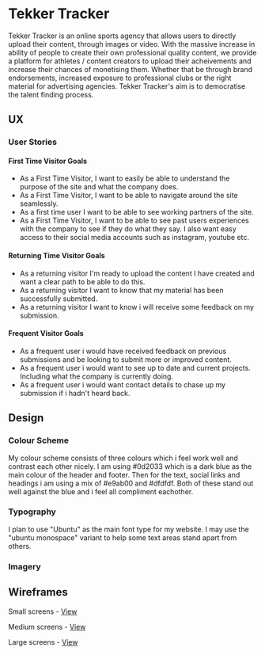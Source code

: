 # Tekker Tracker
Tekker Tracker is an online sports agency that allows users to directly upload their content, through images or video.
With the massive increase in ability of people to create their own professional quality content, we provide a platform for athletes / content creators 
to upload their acheivements and increase their chances of monetising them. Whether that be through brand endorsements, increased exposure to professional 
clubs or the right material for advertising agencies. Tekker Tracker's aim is to democratise the talent finding process.


## UX
### User Stories

#### First Time Visitor Goals
- As a First Time Visitor, I want to easily be able to understand the purpose of the site and what the company does.
- As a First Time Visitor, I want to be able to navigate around the site seamlessly.
- As a first time user I want to be able to see working partners of the site.
- As a First Time Visitor, I want to be able to see past users experiences with the company to see if they do what they say.
 I also want easy access to their social media accounts such as instagram, youtube etc.

#### Returning Time Visitor Goals
- As a returning visitor I'm ready to upload the content I have created and want a clear path to be able to do this.
- As a returning visitor I want to know that my material has been successfully submitted.
- As a returning visitor I want to know i will receive some feedback on my submission. 

#### Frequent  Visitor Goals
- As a frequent user i would have received feedback on previous submissions and be looking to submit more or improved content. 
- As a frequent user i would want to see up to date and current projects. Including what the company is currently doing. 
- As a frequent user i would want contact details to chase up my submission if i hadn't heard back. 

## Design

### Colour Scheme
My colour scheme consists of three colours which i feel work well and contrast each other nicely. 
I am using #0d2033 which is a dark blue as the main colour of the header and footer.
Then for the text, social links and headings i am using a mix of #e9ab00 and #dfdfdf.
Both of these stand out well against the blue and i feel all compliment eachother. 

### Typography
I plan to use "Ubuntu" as the main font type for my website. I may use the "ubuntu monospace" variant
to help some text areas stand apart from others. 

### Imagery 

## Wireframes

Small screens - [View](assets/wireframes/ms1-small.pdf)

Medium screens - [View](assets/wireframes/ms1-medium.pdf)

Large screens - [View](assets/wireframes/ms1-large.pdf)